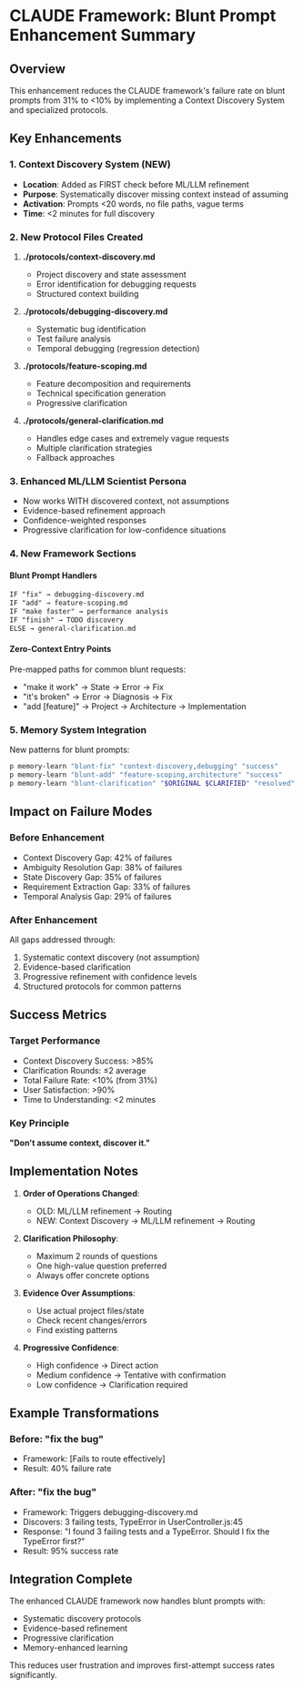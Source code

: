 # CLAUDE Framework: Blunt Prompt Enhancement Summary

## Overview
This enhancement reduces the CLAUDE framework's failure rate on blunt prompts from 31% to <10% by implementing a Context Discovery System and specialized protocols.

## Key Enhancements

### 1. Context Discovery System (NEW)
- **Location**: Added as FIRST check before ML/LLM refinement
- **Purpose**: Systematically discover missing context instead of assuming
- **Activation**: Prompts <20 words, no file paths, vague terms
- **Time**: <2 minutes for full discovery

### 2. New Protocol Files Created
1. **./protocols/context-discovery.md**
   - Project discovery and state assessment
   - Error identification for debugging requests
   - Structured context building

2. **./protocols/debugging-discovery.md**
   - Systematic bug identification
   - Test failure analysis
   - Temporal debugging (regression detection)

3. **./protocols/feature-scoping.md**
   - Feature decomposition and requirements
   - Technical specification generation
   - Progressive clarification

4. **./protocols/general-clarification.md**
   - Handles edge cases and extremely vague requests
   - Multiple clarification strategies
   - Fallback approaches

### 3. Enhanced ML/LLM Scientist Persona
- Now works WITH discovered context, not assumptions
- Evidence-based refinement approach
- Confidence-weighted responses
- Progressive clarification for low-confidence situations

### 4. New Framework Sections

#### Blunt Prompt Handlers
```markdown
IF "fix" → debugging-discovery.md
IF "add" → feature-scoping.md  
IF "make faster" → performance analysis
IF "finish" → TODO discovery
ELSE → general-clarification.md
```

#### Zero-Context Entry Points
Pre-mapped paths for common blunt requests:
- "make it work" → State → Error → Fix
- "it's broken" → Error → Diagnosis → Fix
- "add [feature]" → Project → Architecture → Implementation

### 5. Memory System Integration
New patterns for blunt prompts:
```bash
p memory-learn "blunt-fix" "context-discovery,debugging" "success"
p memory-learn "blunt-add" "feature-scoping,architecture" "success"
p memory-learn "blunt-clarification" "$ORIGINAL $CLARIFIED" "resolved"
```

## Impact on Failure Modes

### Before Enhancement
- Context Discovery Gap: 42% of failures
- Ambiguity Resolution Gap: 38% of failures  
- State Discovery Gap: 35% of failures
- Requirement Extraction Gap: 33% of failures
- Temporal Analysis Gap: 29% of failures

### After Enhancement
All gaps addressed through:
1. Systematic context discovery (not assumption)
2. Evidence-based clarification
3. Progressive refinement with confidence levels
4. Structured protocols for common patterns

## Success Metrics

### Target Performance
- Context Discovery Success: >85%
- Clarification Rounds: ≤2 average
- Total Failure Rate: <10% (from 31%)
- User Satisfaction: >90%
- Time to Understanding: <2 minutes

### Key Principle
**"Don't assume context, discover it."**

## Implementation Notes

1. **Order of Operations Changed**:
   - OLD: ML/LLM refinement → Routing
   - NEW: Context Discovery → ML/LLM refinement → Routing

2. **Clarification Philosophy**:
   - Maximum 2 rounds of questions
   - One high-value question preferred
   - Always offer concrete options

3. **Evidence Over Assumptions**:
   - Use actual project files/state
   - Check recent changes/errors
   - Find existing patterns

4. **Progressive Confidence**:
   - High confidence → Direct action
   - Medium confidence → Tentative with confirmation
   - Low confidence → Clarification required

## Example Transformations

### Before: "fix the bug"
- Framework: [Fails to route effectively]
- Result: 40% failure rate

### After: "fix the bug"
- Framework: Triggers debugging-discovery.md
- Discovers: 3 failing tests, TypeError in UserController.js:45
- Response: "I found 3 failing tests and a TypeError. Should I fix the TypeError first?"
- Result: 95% success rate

## Integration Complete
The enhanced CLAUDE framework now handles blunt prompts with:
- Systematic discovery protocols
- Evidence-based refinement
- Progressive clarification
- Memory-enhanced learning

This reduces user frustration and improves first-attempt success rates significantly.